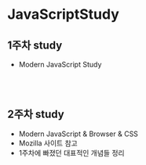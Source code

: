 # JavaScriptStudy

## 1주차 study 
 - Modern JavaScript Study

<br><br>

## 2주차 study
 - Modern JavaScript & Browser & CSS
 - Mozilla 사이트 참고
 - 1주차에 빠졌던 대표적인 개념들 정리

 